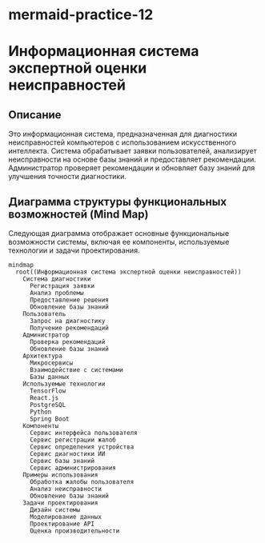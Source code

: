 # mermaid-practice-12
# Информационная система экспертной оценки неисправностей

## Описание

Это информационная система, предназначенная для диагностики неисправностей компьютеров с использованием искусственного интеллекта. Система обрабатывает заявки пользователей, анализирует неисправности на основе базы знаний и предоставляет рекомендации. Администратор проверяет рекомендации и обновляет базу знаний для улучшения точности диагностики.

## Диаграмма структуры функциональных возможностей (Mind Map)

Следующая диаграмма отображает основные функциональные возможности системы, включая ее компоненты, используемые технологии и задачи проектирования.

```mermaid
mindmap
  root((Информационная система экспертной оценки неисправностей))
    Система диагностики
      Регистрация заявки
      Анализ проблемы
      Предоставление решения
      Обновление базы знаний
    Пользователь
      Запрос на диагностику
      Получение рекомендаций
    Администратор
      Проверка рекомендаций
      Обновление базы знаний
    Архитектура
      Микросервисы
      Взаимодействие с системами
      Базы данных
    Используемые технологии
      TensorFlow
      React.js
      PostgreSQL
      Python
      Spring Boot
    Компоненты
      Сервис интерфейса пользователя
      Сервис регистрации жалоб
      Сервис определения устройства
      Сервис диагностики ИИ
      Сервис базы знаний
      Сервис администрирования
    Примеры использования
      Обработка жалобы пользователя
      Анализ неисправности
      Обновление базы знаний
    Задачи проектирования
      Дизайн системы
      Моделирование данных
      Проектирование API
      Оценка производительности
